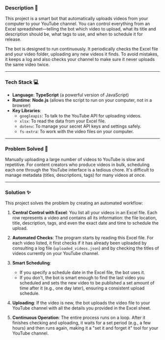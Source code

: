 ### Description 📝

This project is a smart bot that automatically uploads videos from your computer to your YouTube channel. You can control everything from an Excel spreadsheet—telling the bot which video to upload, what its title and description should be, what tags to use, and when to schedule it for release.

The bot is designed to run continuously. It periodically checks the Excel file and your video folder, uploading any new videos it finds. To avoid mistakes, it keeps a log and also checks your channel to make sure it never uploads the same video twice.

---

### Tech Stack 💻

* **Language**: **TypeScript** (a powerful version of JavaScript)
* **Runtime**: **Node.js** (allows the script to run on your computer, not in a browser)
* **Key Libraries**:
    * `googleapis`: To talk to the YouTube API for uploading videos.
    * `xlsx`: To read the data from your Excel file.
    * `dotenv`: To manage your secret API keys and settings safely.
    * `fs-extra`: To work with the video files on your computer.

---

### Problem Solved 🤔

Manually uploading a large number of videos to YouTube is slow and repetitive. For content creators who produce videos in bulk, scheduling each one through the YouTube interface is a tedious chore. It's difficult to manage metadata (titles, descriptions, tags) for many videos at once.

---

### Solution ✨

This project solves the problem by creating an automated workflow:

1.  **Central Control with Excel**: You list all your videos in an Excel file. Each row represents a video and contains all its information: the file location, title, description, tags, and even the exact date and time to schedule the upload.

2.  **Automated Checks**: The program starts by reading this Excel file. For each video listed, it first checks if it has already been uploaded by consulting a log file (`uploaded_videos.json`) and by checking the titles of videos currently on your YouTube channel.

3.  **Smart Scheduling**:
    * If you specify a schedule date in the Excel file, the bot uses it.
    * If you don't, the bot is smart enough to find the last video you scheduled and sets the new video to be published a set amount of time after it (e.g., one day later), ensuring a consistent upload schedule.

4.  **Uploading**: If the video is new, the bot uploads the video file to your YouTube channel with all the details you provided in the Excel sheet.

5.  **Continuous Operation**: The entire process runs on a loop. After it finishes checking and uploading, it waits for a set period (e.g., a few hours) and then runs again, making it a "set it and forget it" tool for your YouTube channel.
